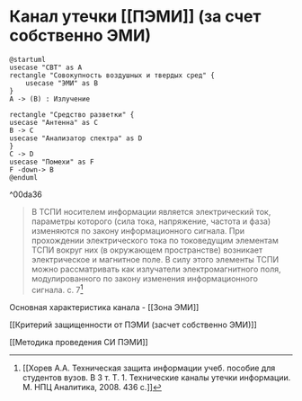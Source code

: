 # Канал утечки [[ПЭМИ]] (за счет собственно ЭМИ)
```plantuml
@startuml
usecase "СВТ" as A
rectangle "Совокупность воздушных и твердых сред" {
    usecase "ЭМИ" as B
}
A -> (B) : Излучение

rectangle "Средство разветки" {
usecase "Антенна" as C
B -> C
usecase "Анализатор спектра" as D
}
C -> D
usecase "Помехи" as F
F -down-> B
@enduml
```

^00da36

>В ТСПИ носителем информации является электрический ток, параметры которого (сила тока, напряжение, частота и фаза) изменяются по закону информационного сигнала. При прохождении электрического тока по токоведущим элементам ТСПИ вокруг них (в окружающем пространстве) возникает электрическое и магнитное поле. В силу этого элементы ТСПИ можно рассматривать как излучатели электромагнитного поля, модулированного по закону изменения информационного сигнала.
с. 7[^1]

Основная характеристика канала - [[Зона ЭМИ]]

[[Критерий защищенности от ПЭМИ (засчет собственно ЭМИ)]]

[[Методика проведения СИ ПЭМИ]]


[^1]:[[Хорев А.А. Техническая защита информации учеб. пособие для студентов вузов. В 3 т. Т. 1. Технические каналы утечки информации. М. НПЦ Аналитика, 2008. 436 с.]]
